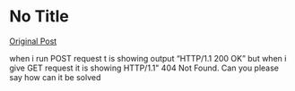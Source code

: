 # No Title

[Original Post](https://discourse.onlinedegree.iitm.ac.in/t/164277/315)

<p>when i run POST request t is showing output “HTTP/1.1 200 OK” but when i give GET request it is showing HTTP/1.1" 404 Not Found. Can you please say how can it be solved</p>